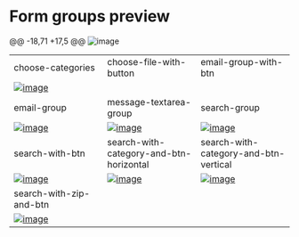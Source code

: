 # Form groups preview

<table>
  <tr>
    <td width="33.3333%">choose-categories</td>
    <td width="33.3333%">choose-file-with-button</td>
    <td width="33.3333%">email-group-with-btn</td>
  </tr>

  <tr>
	@@ -18,71 +17,5 @@
            <img src="https://i.postimg.cc/0N46HLtv/Screenshot-2210.png" alt="image" border="0"/>
        </a>
    </td>
    <td width="33.3333%">
        <a href="https://github.com/Clueless-Community/seamless-ui/blob/main/Form%20groups/src/email-group-with-btn.html">
            <img src="https://i.postimg.cc/Gtw4bvwS/Screenshot-2211.png" alt="image" border="0"/>
        </a>
    </td>
  </tr>
  <tr>
    <td width="33.3333%">email-group</td>
    <td width="33.3333%">message-textarea-group</td>
    <td width="33.3333%">search-group</td>
  </tr>

  <tr>
    <td width="33.3333%">
        <a href="https://github.com/Clueless-Community/seamless-ui/blob/main/Form%20groups/src/email-group.html">
            <img src="https://i.postimg.cc/cCRrC6d1/Screenshot-2212.png" alt="image" border="0"/>
        </a>
    </td>
    <td width="33.3333%">
        <a href="https://github.com/Clueless-Community/seamless-ui/blob/main/Form%20groups/src/message-textarea-group.html">
            <img src="https://i.postimg.cc/C1fZymtq/Screenshot-2213.png" alt="image" border="0"/>
        </a>
    </td>
    <td width="33.3333%">
        <a href="https://github.com/Clueless-Community/seamless-ui/blob/main/Form%20groups/src/search-group.html">
            <img src="https://i.postimg.cc/wxLt04DK/Screenshot-2214.png" alt="image" border="0"/>
        </a>
    </td>
  </tr>
  <tr>
    <td width="33.3333%">search-with-btn</td>
    <td width="33.3333%">search-with-category-and-btn-horizontal</td>
    <td width="33.3333%">search-with-category-and-btn-vertical</td>
  </tr>

  <tr>
    <td width="33.3333%">
        <a href="https://github.com/Clueless-Community/seamless-ui/blob/main/Form%20groups/src/search-with-btn.html">
            <img src="https://i.postimg.cc/dVtLQqpv/Screenshot-2215.png" alt="image" border="0"/>
        </a>
    </td>
    <td width="33.3333%">
        <a href="https://github.com/Clueless-Community/seamless-ui/blob/main/Form%20groups/src/search-with-category-and-btn-horizontal.html">
            <img src="https://i.postimg.cc/SNGnpXZD/Screenshot-2216.png" alt="image" border="0"/>
        </a>
    </td>
    <td width="33.3333%">
        <a href="https://github.com/Clueless-Community/seamless-ui/blob/main/Form%20groups/src/search-with-category-and-btn-vertical.html">
            <img src="https://i.postimg.cc/tCbsfdzs/Screenshot-2217.png" alt="image" border="0"/>
        </a>
    </td>
  </tr>

  <tr>
    <td width="33.3333%">search-with-zip-and-btn</td>
    <td width="33.3333%"></td>
    <td width="33.3333%"></td>
  </tr>
  <tr>
    <td width="33.3333%">
        <a href="https://github.com/Clueless-Community/seamless-ui/blob/main/Form%20groups/src/search-with-zip-and-btn.html">
            <img src="https://i.postimg.cc/Gm79HWnD/Screenshot-2218.png" alt="image" border="0"/>
        </a>
    </td>
    <td width="33.3333%"></td>
    <td width="33.3333%"></td>
  </tr>
</table>

